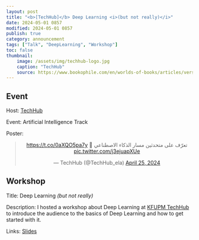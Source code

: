 ```yaml
---
layout: post
title: "<b>[TechHub]</b> Deep Learning <i>(but not really)</i>"
date: 2024-05-01 0857
modified: 2024-05-01 0857
publish: true
category: announcement
tags: ["Talk", "DeepLearning", "Workshop"]
toc: false
thumbnail: 
    image: /assets/img/techhub-logo.jpg
    caption: "TechHub"
    source: https://www.bookophile.com/en/worlds-of-books/articles/versailles-in-its-former-glory
---
```


## Event

Host: [TechHub](https://twitter.com/TechHub_ela)

Event: Artificial Intelligence Track

Poster:
<blockquote class="twitter-tweet" data-dnt="true" align="center"><p lang="ar" dir="rtl">تعرّف على متحدثين مسار الذكاء الاصطناعي 🎤 <a href="https://t.co/0aXQO5pa7y">https://t.co/0aXQO5pa7y</a> <a href="https://t.co/j3ejuapXUe">pic.twitter.com/j3ejuapXUe</a></p>&mdash; TechHub (@TechHub_ela) <a href="https://twitter.com/TechHub_ela/status/1783532723157496276?ref_src=twsrc%5Etfw">April 25, 2024</a></blockquote>
<script async src="https://platform.twitter.com/widgets.js" charset="utf-8"></script>

## Workshop
Title: Deep Learning *(but not really)*

Description:
I hosted a workshop about Deep Learning at [KFUPM TechHub](https://twitter.com/TechHub_ela) to introduce the audience to the basics of Deep Learning and how to get started with it.

Links: [Slides](https://docs.google.com/file/u/4/d/1RXgOwHQKDf246HrvKHt_pvE7tLCSuHpQ/edit?usp=docslist_api&filetype=mspresentation)